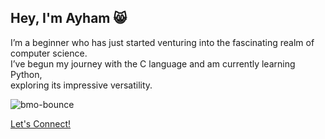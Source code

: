 ## Hey, I'm Ayham 😸

I’m a beginner who has just started venturing into the fascinating realm of computer science.  
I’ve begun my journey with the C language and am currently learning Python,  
exploring its impressive versatility.

![bmo-bounce](https://github.com/user-attachments/assets/c8fe7880-20b6-4c9e-99ae-aa26fb8e1351)   
<!--- md_linting error caused by the URL of this Gif being treated as part of the line length calculation, for the sake of the aesthetics, I am choosing to ignore this error. -->



[Let's Connect!](https://www.linkedin.com/in/ayham-hasan-925a03339/)
